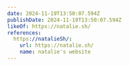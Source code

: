 ```yaml
---
date: 2024-11-19T13:50:07.594Z
publishDate: 2024-11-19T13:50:07.594Z
likeOf: https://natalie.sh/
references:
  https://natalieSh/:
    url: https://natalie.sh/
    name: natalie's website
---
```

